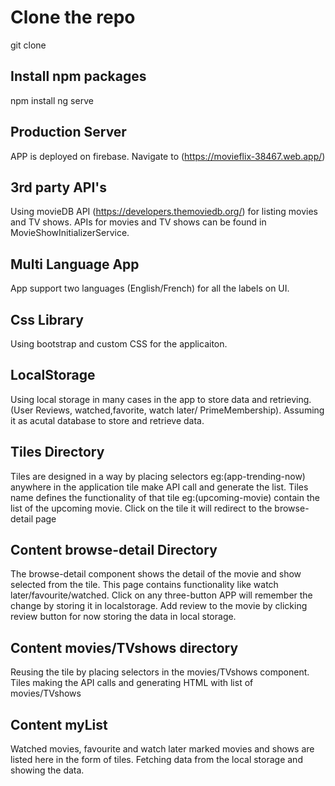 # Clone the repo
git clone 

## Install npm packages
npm install
ng serve
## Production Server

APP is deployed on firebase. Navigate to (https://movieflix-38467.web.app/)

## 3rd party API's

Using movieDB API (https://developers.themoviedb.org/) for listing movies and TV shows. APIs for movies and TV shows can be found in MovieShowInitializerService.

## Multi Language App
App support two languages (English/French) for all the labels on  UI. 

## Css Library

Using bootstrap and custom CSS for the applicaiton.

## LocalStorage
Using local storage in many cases in the app to store data and retrieving.(User Reviews, watched,favorite, watch later/ PrimeMembership). Assuming it as acutal database to store and retrieve data.

## Tiles Directory
Tiles are designed in a way by placing selectors eg:(app-trending-now) anywhere in the application tile make API call and generate the list. Tiles name defines the functionality of that tile eg:(upcoming-movie) contain the list of the upcoming movie. Click on the tile it will redirect to the browse-detail page
 
 ## Content browse-detail Directory
 The browse-detail component shows the detail of the movie and show selected from the tile. This page contains functionality like watch later/favourite/watched. Click on any three-button APP will remember the change by storing it in localstorage.
 Add review to the movie by clicking review button for now storing the data in local storage.

## Content movies/TVshows directory
Reusing the tile by placing selectors in the movies/TVshows component. Tiles making the API calls and generating HTML with list of movies/TVshows

## Content myList
Watched movies, favourite and watch later marked movies and shows are listed here in the form of tiles. Fetching data from the local storage and showing the data.
